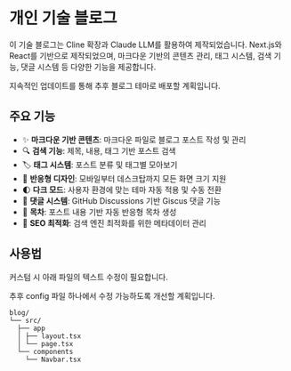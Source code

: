 # 개인 기술 블로그

이 기술 블로그는 Cline 확장과 Claude LLM를 활용하여 제작되었습니다. Next.js와 React를 기반으로 제작되었으며, 마크다운 기반의 콘텐츠 관리, 태그 시스템, 검색 기능, 댓글 시스템 등 다양한 기능을 제공합니다.

지속적인 업데이트를 통해 추후 블로그 테마로 배포할 계획입니다.

<!-- ![블로그 미리보기](https://via.placeholder.com/800x400?text=블로그+미리보기) -->

## 주요 기능

- ✨ **마크다운 기반 콘텐츠**: 마크다운 파일로 블로그 포스트 작성 및 관리
- 🔍 **검색 기능**: 제목, 내용, 태그 기반 포스트 검색
- 🏷️ **태그 시스템**: 포스트 분류 및 태그별 모아보기
- 📱 **반응형 디자인**: 모바일부터 데스크탑까지 모든 화면 크기 지원
- 🌓 **다크 모드**: 사용자 환경에 맞는 테마 자동 적용 및 수동 전환
- 💬 **댓글 시스템**: GitHub Discussions 기반 Giscus 댓글 기능
- 📑 **목차**: 포스트 내용 기반 자동 반응형 목차 생성
- 🔗 **SEO 최적화**: 검색 엔진 최적화를 위한 메타데이터 관리

<!-- ## 기술 스택

- **프레임워크**: [Next.js 15](https://nextjs.org/) (React 19)
- **스타일링**: [Tailwind CSS](https://tailwindcss.com/)
- **마크다운 처리**:
  - [gray-matter](https://github.com/jonschlinkert/gray-matter) (메타데이터 파싱)
  - [remark](https://github.com/remarkjs/remark) (마크다운 처리)
  - [rehype](https://github.com/rehypejs/rehype) (HTML 변환)
- **구문 강조**: [Prism.js](https://prismjs.com/)
- **댓글 시스템**: [Giscus](https://giscus.app/) (GitHub Discussions 기반)
- **타입 시스템**: [TypeScript](https://www.typescriptlang.org/) -->

## 사용법

커스텀 시 아래 파일의 텍스트 수정이 필요합니다.

추후 config 파일 하나에서 수정 가능하도록 개선할 계획입니다.

```
blog/
└── src/
  ├── app
  │ ├── layout.tsx
  │ └── page.tsx
  └── components
    └── Navbar.tsx
```

<!-- ### 필수 조건

- Node.js 18.17.0 이상
- npm, yarn, 또는 pnpm

### 설치

1. 저장소를 클론합니다:

```bash
git clone https://github.com/yourusername/blog.git
cd blog
```

2. 의존성을 설치합니다:

```bash
npm install
# 또는
yarn install
# 또는
pnpm install
```

3. 개발 서버를 실행합니다:

```bash
npm run dev
# 또는
yarn dev
# 또는
pnpm dev
```

4. 브라우저에서 [http://localhost:3000](http://localhost:3000)으로 접속하여 블로그를 확인합니다.

## 블로그 포스트 작성하기

1. `src/content/posts` 디렉토리에 새 마크다운 파일을 생성합니다 (예: `my-new-post.md`).

2. 다음과 같은 형식으로 포스트의 메타데이터와 내용을 작성합니다:

````markdown
---
title: "포스트 제목"
date: "2025-04-29"
excerpt: "포스트에 대한 간단한 설명"
author: "작성자 이름"
categories: ["카테고리1", "카테고리2"]
tags: ["태그1", "태그2", "태그3"]
published: true
coverImage: "/images/cover.jpg" # 선택 사항
---

여기에 마크다운 형식으로 포스트 내용을 작성합니다.

## 소제목

- 목록 항목 1
- 목록 항목 2

### 코드 예제

```javascript
function hello() {
  console.log("Hello, world!");
}
```
````

이미지 삽입:

![이미지 설명](/images/example.jpg)

```

3. 개발 서버를 실행 중이라면 자동으로 새 포스트가 블로그에 표시됩니다.

## 댓글 시스템 설정 (Giscus)

Giscus 댓글 시스템을 설정하려면 [README-giscus.md](README-giscus.md) 파일의 지침을 따르세요. -->
<!--
## 프로젝트 구조

```

blog/
├── public/ # 정적 파일 (이미지, 아이콘 등)
├── src/
│ ├── app/ # Next.js 앱 라우터
│ │ ├── api/ # API 라우트
│ │ ├── blog/ # 블로그 관련 페이지
│ │ ├── search/ # 검색 페이지
│ │ ├── tags/ # 태그 관련 페이지
│ │ └── page.tsx # 홈페이지
│ ├── components/ # 재사용 가능한 컴포넌트
│ │ ├── ui/ # UI 컴포넌트
│ │ └── ...
│ ├── content/ # 블로그 콘텐츠
│ │ └── posts/ # 마크다운 포스트 파일
│ ├── contexts/ # React 컨텍스트
│ └── lib/ # 유틸리티 함수
├── tailwind.config.js # Tailwind CSS 설정
└── next.config.ts # Next.js 설정

```` -->

<!-- ## 커스터마이징

### 테마 변경

Tailwind CSS 테마는 `tailwind.config.js` 파일에서 수정할 수 있습니다:

```js
theme: {
  extend: {
    colors: {
      primary: { /* 원하는 색상으로 변경 */ },
      // 다른 색상 추가
    },
    // 다른 테마 속성 추가
  },
}
````

### 블로그 정보 변경

메인 페이지의 블로그 제목, 설명 등은 `src/app/page.tsx` 파일에서 수정할 수 있습니다. -->

<!-- ## 배포

이 블로그는 [Vercel](https://vercel.com/)에 쉽게 배포할 수 있습니다:

1. GitHub에 프로젝트를 푸시합니다.
2. Vercel에 가입하고 GitHub 저장소를 연결합니다.
3. 배포 설정을 구성하고 "Deploy" 버튼을 클릭합니다.

다른 호스팅 서비스를 사용하려면 먼저 프로젝트를 빌드해야 합니다:

```bash
npm run build
# 또는
yarn build
# 또는
pnpm build
```

그런 다음 `npm run start` 명령으로 프로덕션 서버를 실행하거나, 생성된 `.next` 디렉토리를 선택한 호스팅 서비스에 배포합니다. -->
<!-- 
## 기여하기

1. 이 저장소를 포크합니다.
2. 새 브랜치를 생성합니다: `git checkout -b feature/amazing-feature`
3. 변경 사항을 커밋합니다: `git commit -m 'Add amazing feature'`
4. 브랜치를 푸시합니다: `git push origin feature/amazing-feature`
5. Pull Request를 제출합니다.

## 라이선스

이 프로젝트는 MIT 라이선스 하에 배포됩니다. 자세한 내용은 `LICENSE` 파일을 참조하세요. -->
